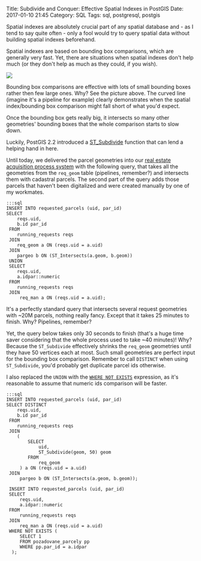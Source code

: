 Title: Subdivide and Conquer: Effective Spatial Indexes in PostGIS
Date: 2017-01-10 21:45
Category: SQL
Tags: sql, postgresql, postgis

Spatial indexes are absolutely crucial part of any spatial database and - as I tend to say quite often - only a fool would try to query spatial data without building spatial indexes beforehand.

Spatial indexes are based on bounding box comparisons, which are generally very fast. Yet, there are situations when spatial indexes don't help much (or they don't help as much as they could, if you wish).

<div class="text-center"><img src="{static}/assets/subdivide-and-conquer-effective-spatial-indexes-in-postgis/index.svg" /></div>

Bounding box comparisons are effective with lots of small bounding boxes rather then few large ones. Why? See the picture above. The curved line (imagine it's a pipeline for example) clearly demonstrates when the spatial index/bounding box comparison might fall short of what you'd expect.

Once the bounding box gets really big, it intersects so many other geometries' bounding boxes that the whole comparison starts to slow down.

Luckily, PostGIS 2.2 introduced a [ST_Subdivide](http://postgis.net/docs/ST_Subdivide.html) function that can lend a helping hand in here.

Until today, we delivered the parcel geometries into our [real estate acquisition process system](https://www.symap.cz) with the following query, that takes all the geometries from the `req_geom` table (pipelines, remember?) and intersects them with cadastral parcels. The second part of the query adds those parcels that haven't been digitalized and were created manually by one of my workmates.

    :::sql
    INSERT INTO requested_parcels (uid, par_id)
    SELECT
        reqs.uid,
        b.id par_id
     FROM
        running_requests reqs
     JOIN
        req_geom a ON (reqs.uid = a.uid)
     JOIN
        pargeo b ON (ST_Intersects(a.geom, b.geom))
     UNION
     SELECT
        reqs.uid,
        a.idpar::numeric
     FROM
        running_requests reqs
     JOIN
         req_man a ON (reqs.uid = a.uid);

 It's a perfectly standard query that intersects several request geometries with ~20M parcels, nothing really fancy. Except that it takes 25 minutes to finish. Why? Pipelines, remember?

 Yet, the query below takes only 30 seconds to finish (that's a huge time saver considering that the whole process used to take ~40 minutes)! Why? Because the `ST_Subdivide` effectively shrinks the `req_geom` geometries until they have 50 vertices each at most. Such small geometries are perfect input for the bounding box comparison. Remember to call `DISTINCT` when using `ST_Subdivide`, you'd probably get duplicate parcel ids otherwise.

 I also replaced the `UNION` with the [`WHERE NOT EXISTS`]({filename}../2015/postgresql-in-vs-exists.md) expression, as it's reasonable to assume that numeric ids comparison will be faster.

    :::sql
    INSERT INTO requested_parcels (uid, par_id)
    SELECT DISTINCT
        reqs.uid,
        b.id par_id
     FROM
        running_requests reqs
     JOIN
        (
            SELECT
                uid,
                ST_Subdivide(geom, 50) geom
            FROM
                req_geom
         ) a ON (reqs.uid = a.uid)
     JOIN
         pargeo b ON (ST_Intersects(a.geom, b.geom));

     INSERT INTO requested_parcels (uid, par_id)
     SELECT
         reqs.uid,
         a.idpar::numeric
     FROM
         running_requests reqs
     JOIN
         req_man a ON (reqs.uid = a.uid)
     WHERE NOT EXISTS (
         SELECT 1
         FROM pozadovane_parcely pp
         WHERE pp.par_id = a.idpar
      );
